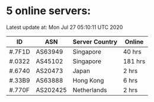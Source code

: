 # 5 online servers:

Latest update at: Mon Jul 27 05:10:11 UTC 2020

| ID | ASN | Server Country | Online |
| -- | --- | -------------- | ------ |
| #.7F1D | AS63949 | Singapore | 40 hrs |
| #.0322 | AS45102 | Singapore | 181 hrs |
| #.6740 | AS20473 | Japan | 2 hrs |
| #.33B9 | AS63888 | Hong Kong | 6 hrs |
| #.770F | AS202425 | Netherlands | 2 hrs |

